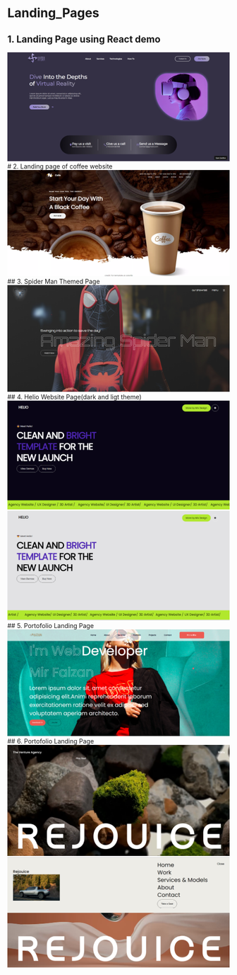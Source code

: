 # Landing_Pages
## 1. Landing Page using React demo
<img src="result.png" alt="resultPage"/>
# 2. Landing page of coffee website
<img src="Coffee.png" alt="resultPage"/>
## 3. Spider Man Themed Page
<img src="Spider.png" alt="resultPage"/>
## 4. Helio Website Page(dark and ligt theme)
<img src="dark theme.png" alt="resultPage"/>
<img src="light.png" alt="resultPage"/>
## 5. Portofolio Landing Page
<img src="portfolio.png" alt="resultPage"/>
## 6. Portofolio Landing Page
<img src="rejouiceoutput.png" alt="resultPage"/>
<img src="rejouieoutput2.png" alt="resultPage"/>

